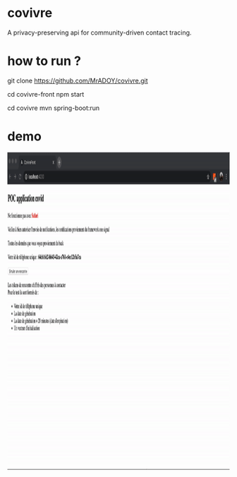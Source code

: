 # covivre
A privacy-preserving api for community-driven contact tracing.

# how to run ?

git clone https://github.com/MrADOY/covivre.git

cd covivre-front
npm start

cd covivre
mvn spring-boot:run

# demo

<img src="rapport/demo.gif" alt="Liste repas" width="1280" height="720" />

